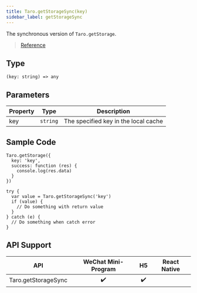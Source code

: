 ```yaml
---
title: Taro.getStorageSync(key)
sidebar_label: getStorageSync
---
```


The synchronous version of `Taro.getStorage`.

> [Reference](https://developers.weixin.qq.com/miniprogram/en/dev/api/storage/wx.getStorageSync.html)

## Type

```tsx
(key: string) => any
```

## Parameters

<table>
  <thead>
    <tr>
      <th>Property</th>
      <th>Type</th>
      <th>Description</th>
    </tr>
  </thead>
  <tbody>
    <tr>
      <td>key</td>
      <td><code>string</code></td>
      <td>The specified key in the local cache</td>
    </tr>
  </tbody>
</table>

## Sample Code

```tsx
Taro.getStorage({
  key: 'key',
  success: function (res) {
    console.log(res.data)
  }
})
```

```tsx
try {
  var value = Taro.getStorageSync('key')
  if (value) {
    // Do something with return value
  }
} catch (e) {
  // Do something when catch error
}
```

## API Support

| API | WeChat Mini-Program | H5 | React Native |
| :---: | :---: | :---: | :---: |
| Taro.getStorageSync | ✔️ | ✔️ |  |
